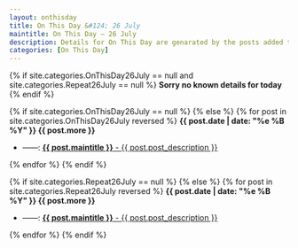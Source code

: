 ```yaml
---
layout: onthisday
title: On This Day &#124; 26 July
maintitle: On This Day — 26 July
description: Details for On This Day are genarated by the posts added to the website so the content is subject to changes/updates over time.
categories: [On This Day]
---
```


{% if site.categories.OnThisDay26July == null and site.categories.Repeat26July == null %}
<strong>Sorry no known details for today</strong>
{% endif %}

{% if site.categories.OnThisDay26July == null %}
{% else %}
{% for post in site.categories.OnThisDay26July reversed %}
<strong>{{ post.date | date: "%e %B %Y" }} {{ post.more }}</strong>
<ul>
<li> ——: <a href="{{ post.url }}"><strong>{{ post.maintitle }}</strong> - {{ post.post_description }}</a></li>
</ul>
{% endfor %}
{% endif %}

{% if site.categories.Repeat26July == null %}
{% else %}
{% for post in site.categories.Repeat26July reversed %}
<strong>{{ post.date | date: "%e %B %Y" }} {{ post.more }}</strong>
<ul>
<li> ——: <a href="{{ post.url }}"><strong>{{ post.maintitle }}</strong> - {{ post.post_description }}</a></li>
</ul>
{% endfor %}
{% endif %}
